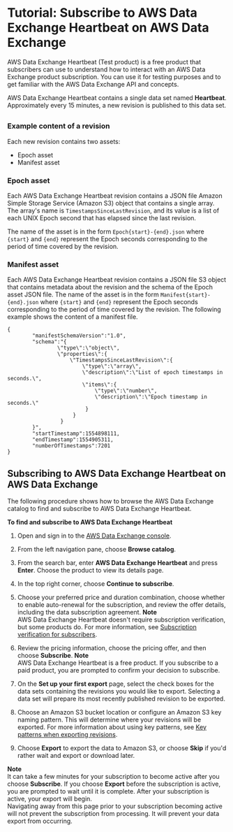 # Tutorial: Subscribe to AWS Data Exchange Heartbeat on AWS Data Exchange<a name="heartbeat"></a>

AWS Data Exchange Heartbeat \(Test product\) is a free product that subscribers can use to understand how to interact with an AWS Data Exchange product subscription\. You can use it for testing purposes and to get familiar with the AWS Data Exchange API and concepts\.

AWS Data Exchange Heartbeat contains a single data set named **Heartbeat**\. Approximately every 15 minutes, a new revision is published to this data set\.

## <a name="what-is-heartbeat"></a>

### Example content of a revision<a name="revision-example"></a>

Each new revision contains two assets:
+ Epoch asset
+ Manifest asset

### Epoch asset<a name="epoch-asset"></a>

Each AWS Data Exchange Heartbeat revision contains a JSON file Amazon Simple Storage Service \(Amazon S3\) object that contains a single array\. The array's name is `TimestampsSinceLastRevision`, and its value is a list of each UNIX Epoch second that has elapsed since the last revision\.

The name of the asset is in the form `Epoch{start}-{end}.json` where `{start}` and `{end}` represent the Epoch seconds corresponding to the period of time covered by the revision\.

### Manifest asset<a name="manifest-asset"></a>

Each AWS Data Exchange Heartbeat revision contains a JSON file S3 object that contains metadata about the revision and the schema of the Epoch asset JSON file\. The name of the asset is in the form `Manifest{start}-{end}.json` where `{start}` and `{end}` represent the Epoch seconds corresponding to the period of time covered by the revision\. The following example shows the content of a manifest file\.

```
{
        "manifestSchemaVersion":"1.0",
        "schema":"{
                \"type\":\"object\",
                \"properties\":{
                    \"TimestampsSinceLastRevision\":{
                        \"type\":\"array\",
                        \"description\":\"List of epoch timestamps in seconds.\",
                        \"items\":{
                            \"type\":\"number\",
                            \"description\":\"Epoch timestamp in seconds.\"
                         }
                     }
                 }
        }",
        "startTimestamp":1554898111,
        "endTimestamp":1554905311,
        "numberOfTimestamps":7201
}
```

## Subscribing to AWS Data Exchange Heartbeat on AWS Data Exchange<a name="how-to-subscribe"></a>

The following procedure shows how to browse the AWS Data Exchange catalog to find and subscribe to AWS Data Exchange Heartbeat\.

**To find and subscribe to AWS Data Exchange Heartbeat**

1. Open and sign in to the [AWS Data Exchange console](https://console.aws.amazon.com/dataexchange)\.

1. From the left navigation pane, choose **Browse catalog**\.

1. From the search bar, enter **AWS Data Exchange Heartbeat** and press **Enter**\. Choose the product to view its details page\.

1. In the top right corner, choose **Continue to subscribe**\. 

1. Choose your preferred price and duration combination, choose whether to enable auto\-renewal for the subscription, and review the offer details, including the data subscription agreement\.
**Note**  
AWS Data Exchange Heartbeat doesn't require subscription verification, but some products do\. For more information, see [Subscription verification for subscribers](subscription-verification-sub.md)\.

1. Review the pricing information, choose the pricing offer, and then choose **Subscribe**\.
**Note**  
AWS Data Exchange Heartbeat is a free product\. If you subscribe to a paid product, you are prompted to confirm your decision to subscribe\.

1. On the **Set up your first export** page, select the check boxes for the data sets containing the revisions you would like to export\. Selecting a data set will prepare its most recently published revision to be exported\.

1. Choose an Amazon S3 bucket location or configure an Amazon S3 key naming pattern\. This will determine where your revisions will be exported\. For more information about using key patterns, see [Key patterns when exporting revisions](jobs.md#revision-export-keypatterns)\.

1. Choose **Export** to export the data to Amazon S3, or choose **Skip** if you'd rather wait and export or download later\.

**Note**  
It can take a few minutes for your subscription to become active after you choose **Subscribe**\. If you choose **Export** before the subscription is active, you are prompted to wait until it is complete\. After your subscription is active, your export will begin\.  
Navigating away from this page prior to your subscription becoming active will not prevent the subscription from processing\. It will prevent your data export from occurring\.